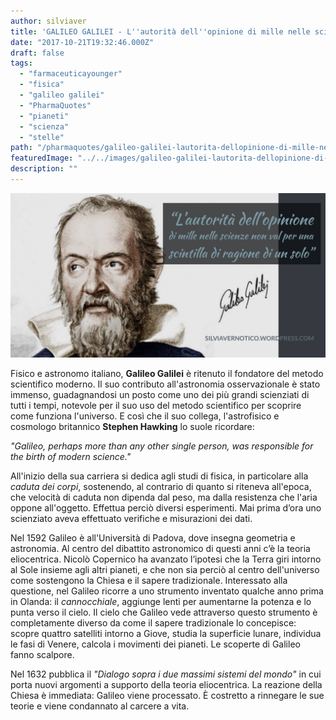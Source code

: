 ```yaml
---
author: silviaver
title: 'GALILEO GALILEI - L''autorità dell''opinione di mille nelle scienze non val per una scintilla di ragione di uno solo"'
date: "2017-10-21T19:32:46.000Z"
draft: false
tags:
  - "farmaceuticayounger"
  - "fisica"
  - "galileo galilei"
  - "PharmaQuotes"
  - "pianeti"
  - "scienza"
  - "stelle"
path: "/pharmaquotes/galileo-galilei-lautorita-dellopinione-di-mille-nelle-scienze-non-val-per-una-scintilla-di-ragione-di-uno-solo/"
featuredImage: "../../images/galileo-galilei-lautorita-dellopinione-di-mille-nelle-scienze-non-val-per-una-scintilla-di-ragione-di-uno-solo.md/img_3251-2.jpg"
description: ""
---
```


![IMG_3251 2.JPG](../../images/galileo-galilei-lautorita-dellopinione-di-mille-nelle-scienze-non-val-per-una-scintilla-di-ragione-di-uno-solo.md/img_3251-2.jpg)

Fisico e astronomo italiano, **Galileo Galilei** è ritenuto il fondatore del metodo scientifico moderno. Il suo contributo all'astronomia osservazionale è stato immenso, guadagnandosi un posto come uno dei più grandi scienziati di tutti i tempi, notevole per il suo uso del metodo scientifico per scoprire come funziona l'universo. E così che il suo collega, l'astrofisico e cosmologo britannico **Stephen Hawking** lo suole ricordare:

_"Galileo, perhaps more than any other single person, was responsible for the birth of modern science."_

All'inizio della sua carriera si dedica agli studi di fisica, in particolare alla _caduta dei corpi_, sostenendo, al contrario di quanto si riteneva all'epoca, che velocità di caduta non dipenda dal peso, ma dalla resistenza che l'aria oppone all'oggetto. Effettua perciò diversi esperimenti. Mai prima d’ora uno scienziato aveva effettuato verifiche e misurazioni dei dati.

Nel 1592 Galileo è all'Università di Padova, dove insegna geometria e astronomia. Al centro del dibattito astronomico di questi anni c’è la teoria eliocentrica. Nicolò Copernico ha avanzato l’ipotesi che la Terra giri intorno al Sole insieme agli altri pianeti, e che non sia perciò al centro dell'universo come sostengono la Chiesa e il sapere tradizionale. Interessato alla questione, nel Galileo ricorre a uno strumento inventato qualche anno prima in Olanda: il _cannocchiale_, aggiunge lenti per aumentarne la potenza e lo punta verso il cielo. Il cielo che Galileo vede attraverso questo strumento è completamente diverso da come il sapere tradizionale lo concepisce: scopre quattro satelliti intorno a Giove, studia la superficie lunare, individua le fasi di Venere, calcola i movimenti dei pianeti. Le scoperte di Galileo fanno scalpore.

Nel 1632 pubblica il _"Dialogo sopra i due massimi sistemi del mondo"_ in cui porta nuovi argomenti a supporto della teoria eliocentrica. La reazione della Chiesa è immediata: Galileo viene processato. È costretto a rinnegare le sue teorie e viene condannato al carcere a vita.
